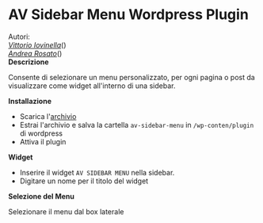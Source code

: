 <h1>AV Sidebar Menu Wordpress Plugin</h1>
Autori: <br/>
<em><a href="https://github.com/wevitt">Vittorio Iovinella</a></em>(<a href="mailto:vittorio.iovinella@gmail.com"></a>)<br/>
<em><a href="https://github.com/andrearosato">Andrea Rosato</a></em>(<a href="mailto:mailbox.rosati@gmail.com"></a>)<br/>
<b>Descrizione</b>
<p>
Consente di selezionare un menu personalizzato, per ogni pagina o post da visualizzare come widget all'interno di una sidebar.
</p>
<b>Installazione</b>
<ul>
<li>Scarica l'<a href="https://github.com/wevitt/avsidebarmenu_plugin/archive/master.zip">archivio </a></li>
<li>Estrai l'archivio e salva la cartella <code>av-sidebar-menu</code> in <code>/wp-conten/plugin</code> di wordpress</li>
<li>Attiva il plugin</li>
</ul>
<b>Widget</b>
<ul>
<li>Inserire il widget <code>AV SIDEBAR MENU</code> nella sidebar.</li>
<li>Digitare un nome per il titolo del widget</li>
</ul>
<b>Selezione del Menu</b>
<p>Selezionare il menu dal box laterale</p>

